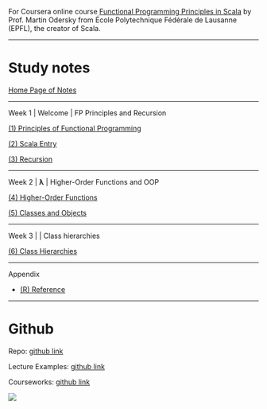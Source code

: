 For Coursera online course [Functional Programming Principles in Scala](https://www.coursera.org/learn/scala-functional-programming/home/) by Prof. Martin Odersky from École Polytechnique Fédérale de Lausanne (EPFL), the creator of Scala.

----------

# <i class="fa-solid fa-pen"></i> Study notes 

[Home Page of Notes](https://purrgramming.life/cs/programming/fp/)

----------



Week 1 | Welcome <i class="fa-regular fa-face-smile-wink"></i> | FP Principles and Recursion

  [(1) Principles of Functional Programming](https://purrgramming.life/cs/programming/fp/w1/principles/)
  
   [(2) Scala Entry](https://purrgramming.life/cs/programming/fp/w1/scala/)
  
   [(3) Recursion](https://purrgramming.life/cs/programming/fp/w1/recursion/)

----------

Week 2 |  **λ**  | Higher-Order Functions and OOP

   [(4) Higher-Order Functions](https://purrgramming.life/cs/programming/fp/w2/higher-order-functions/)
  
   [(5) Classes and Objects](https://purrgramming.life/cs/programming/fp/w2/5-classes-and-objects/)

----------

Week 3 | <i class="fa-solid fa-sitemap"></i>  | Class hierarchies

 [(6) Class Hierarchies](https://purrgramming.life/cs/programming/fp/w3/hierarchies/)
 
----------

Appendix

-   [(R) Reference](https://purrgramming.life/cs/programming/fp/r-reference/)


----------

# <i class="fa-brands fa-github"></i> Github

Repo: [github link](https://github.com/Victoria-Pinzhen-Liao/Functional-Programming/)

Lecture Examples: [github link](https://github.com/Victoria-Pinzhen-Liao/Functional-Programming/tree/master/LectureExamples/src/main/scala)

Courseworks:  [github link](https://github.com/Victoria-Pinzhen-Liao/Functional-Programming/tree/master/coursework)


![](https://purrgramming.life/wp-content/uploads/2022/03/WeChat-Screenshot_20220226230653-edited.png)

